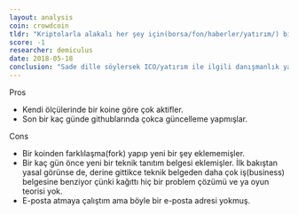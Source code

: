 ```yaml
---
layout: analysis
coin: crowdcoin
tldr: "Kriptolarla alakalı her şey için(borsa/fon/haberler/yatırım/) bir ekosistem"
score: -1
researcher: demiculus
date: 2018-05-18
conclusion: "Sade dille söylersek ICO/yatırım ile ilgili danışmanlık yapıyorlar ve insanlara ICO yapmak için yardım ediyorlar. Aslında kendi koinini yaratmış bir danışmanlık firması. Anlamadığım nokta neden bir koine ihtiyaç duymuş olmaları. Bir sürü şey güncelleyip, paylaştıkları için fiyatları çıka bilir ama bence gelecek için bir değer vaat etmiyor."
---
```


Pros

- Kendi ölçülerinde bir koine göre çok aktifler. 
- Son bir kaç günde githublarında çokca güncelleme yapmışlar. 

Cons

- Bir koinden farklılaşma(fork) yapıp yeni bir şey eklememişler. 
- Bir kaç gün önce yeni bir teknik tanıtım belgesi eklemişler. İlk bakıştan yasal görünse de, derine gittikce teknik belgeden daha çok iş(business) belgesine benziyor çünki kağıttı hiç bir problem çözümü ve ya oyun teorisi yok. 
- E-posta atmaya çalıştım ama böyle bir e-posta adresi yokmuş.
